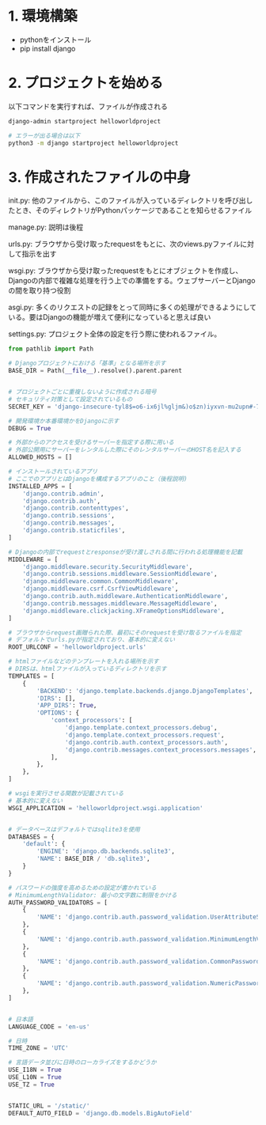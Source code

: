 # 1. 環境構築
* pythonをインストール
* pip install django

# 2. プロジェクトを始める
以下コマンドを実行すれば、ファイルが作成される

```sh
django-admin startproject helloworldproject

# エラーが出る場合は以下
python3 -m django startproject helloworldproject
```

# 3. 作成されたファイルの中身
init.py: 他のファイルから、このファイルが入っているディレクトリを呼び出したとき、そのディレクトリがPythonパッケージであることを知らせるファイル  

manage.py: 説明は後程

urls.py: ブラウザから受け取ったrequestをもとに、次のviews.pyファイルに対して指示を出す

wsgi.py: ブラウザから受け取ったrequestをもとにオブジェクトを作成し、Djangoの内部で複雑な処理を行う上での準備をする。ウェブサーバーとDjangoの間を取り持つ役割

asgi.py: 多くのリクエストの記録をとって同時に多くの処理ができるようにしている。要はDjangoの機能が増えて便利になっていると思えば良い

settings.py: プロジェクト全体の設定を行う際に使われるファイル。

```python
from pathlib import Path

# Djangoプロジェクトにおける「基準」となる場所を示す
BASE_DIR = Path(__file__).resolve().parent.parent


# プロジェクトごとに重複しないように作成される暗号
# セキュリティ対策として設定されているもの
SECRET_KEY = 'django-insecure-tyl8$=o6-ix6jl%gljm&)o$zn)iyxvn-mu2upn#-7x(fqb=$8i'

# 開発環境か本番環境かをDjangoに示す
DEBUG = True

# 外部からのアクセスを受けるサーバーを指定する際に用いる
# 外部公開用にサーバーをレンタルした際にそのレンタルサーバーのHOST名を記入する
ALLOWED_HOSTS = []

# インストールされているアプリ
# ここでのアプリとはDjangoを構成するアプリのこと（後程説明)
INSTALLED_APPS = [
    'django.contrib.admin',
    'django.contrib.auth',
    'django.contrib.contenttypes',
    'django.contrib.sessions',
    'django.contrib.messages',
    'django.contrib.staticfiles',
]

# Djangoの内部でrequestとresponseが受け渡しされる間に行われる処理機能を記載
MIDDLEWARE = [
    'django.middleware.security.SecurityMiddleware',
    'django.contrib.sessions.middleware.SessionMiddleware',
    'django.middleware.common.CommonMiddleware',
    'django.middleware.csrf.CsrfViewMiddleware',
    'django.contrib.auth.middleware.AuthenticationMiddleware',
    'django.contrib.messages.middleware.MessageMiddleware',
    'django.middleware.clickjacking.XFrameOptionsMiddleware',
]

# ブラウザからrequest画贈られた際、最初にそのrequestを受け取るファイルを指定
# デフォルトでurls.pyが指定されており、基本的に変えない
ROOT_URLCONF = 'helloworldproject.urls'

# htmlファイルなどのテンプレートを入れる場所を示す
# DIRSは、htmlファイルが入っているディレクトリを示す
TEMPLATES = [
    {
        'BACKEND': 'django.template.backends.django.DjangoTemplates',
        'DIRS': [],
        'APP_DIRS': True,
        'OPTIONS': {
            'context_processors': [
                'django.template.context_processors.debug',
                'django.template.context_processors.request',
                'django.contrib.auth.context_processors.auth',
                'django.contrib.messages.context_processors.messages',
            ],
        },
    },
]

# wsgiを実行させる関数が記載されている
# 基本的に変えない
WSGI_APPLICATION = 'helloworldproject.wsgi.application'


# データベースはデフォルトではsqlite3を使用
DATABASES = {
    'default': {
        'ENGINE': 'django.db.backends.sqlite3',
        'NAME': BASE_DIR / 'db.sqlite3',
    }
}

# パスワードの強度を高めるための設定が書かれている
# MinimumLengthValidator: 最小の文字数に制限をかける
AUTH_PASSWORD_VALIDATORS = [
    {
        'NAME': 'django.contrib.auth.password_validation.UserAttributeSimilarityValidator',
    },
    {
        'NAME': 'django.contrib.auth.password_validation.MinimumLengthValidator',
    },
    {
        'NAME': 'django.contrib.auth.password_validation.CommonPasswordValidator',
    },
    {
        'NAME': 'django.contrib.auth.password_validation.NumericPasswordValidator',
    },
]


# 日本語
LANGUAGE_CODE = 'en-us'

# 日時
TIME_ZONE = 'UTC'

# 言語データ並びに日時のローカライズをするかどうか
USE_I18N = True
USE_L10N = True
USE_TZ = True


STATIC_URL = '/static/'
DEFAULT_AUTO_FIELD = 'django.db.models.BigAutoField'
```

